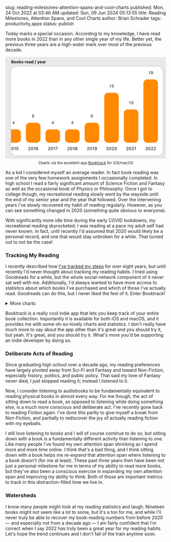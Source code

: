 slug: reading-milestones-attention-spans-and-cool-charts
published: Mon, 24 Oct 2022 at 03:46 AM
updated: Sun, 09 Jun 2024 05:13:55 
title: Reading Milestones, Attention Spans, and Cool Charts
author: Brian Schrader
tags: productivity,apps
status: publish

Today marks a special occasion. According to my knowledge, I have read more books in 2022 than in any other single year of my life. Better yet, the previous three years are a high-water mark over most of the previous decade.

<img class="image-center" src="/images/blog/book-track-3.png" alt="A chart from the iOS App Book Track depicting books read per year. 2022 is the highest." />
<center><caption><small>Charts via the excellent app <a href="https://apps.apple.com/us/app/book-tracker-bookshelf-log/id1491660771" title="Booktrack">Booktrack</a> for iOS/macOS</small></caption></center>

As a kid I considered myself an average reader. In fact book reading was one of the very few homework assignments I occasionally completed. In high school I read a fairly significant amount of Science Fiction and Fantasy as well as the occasional book of Physics or Philosophy. Once I got to college though, my recreational reading slowly went by the wayside until the end of my senior year and the year that followed. Over the intervening years I've slowly recovered my habit of reading regularly. However, as you can see something changed in 2020 (something quite obvious to everyone).

With significantly more idle time during the early COVID lockdowns, my recreational reading skyrocketed. I was reading at a pace my adult self had never known. In fact, until recently I'd assumed that 2020 would likely be a personal record, and one that would stay unbroken for a while. That turned out to not be the case!


### Tracking My Reading

I recently described how [I've tracked my steps][1] for over eight years, but until recently I'd never thought about tracking my reading habits. I tried using Goodreads for a while, but the whole social-network component of it never sat well with me. Additionally, I'd always wanted to have more access to statistics about which books I've purchased and which of those I've actually read. Goodreads can do this, but I never liked the feel of it. Enter Booktrack!

<details>
  <summary>More charts</summary>

  <img class="image-center" src="/images/blog/book-track-1.png" alt="A chart from the iOS App Book Track depicting a summary of my reading lately." />

  <img class="image-center" src="/images/blog/book-track-2.png" alt="A chart from the iOS App Book Track depicting books read per day this week." />
</details>

Booktrack is a really cool indie app that lets you keep track of your entire book collection. Importantly it is available for both iOS and macOS, and it provides me with some oh-so-lovely charts and statistics. I don't really have much more to say about the app other than it's great and you should try it, but yeah. It's great, and you should try it. What's more you'd be supporting an indie developer by doing so.

### Deliberate Acts of Reading

Since graduating high school over a decade ago, my reading preferences have largely pivoted away from Sci-Fi and Fantasy and toward Non-Fiction, especially history, politics, and public policy. That said my love of Fantasy never died, I just stopped reading it; instead I listened to it.

Now, I consider listening to audiobooks to be fundamentally equivalent to reading physical books in almost every way. For me though, the act of sitting down to read a book, as opposed to listening while doing something else, is a much more conscious and deliberate act. I've recently gone back to reading Fiction again. I've done this partly to give myself a break from Non-Fiction, and partially to rediscover the joy of actually reading fiction with my eyeballs.

I still love listening to books and I will of course continue to do so, but sitting down with a book is a fundamentally different activity than listening to one. Like many people I've found my own attention span shrinking as I spend more and more time online. I think that's a bad thing, and I think sitting down with a book helps me re-expand that attention span where listening to a book doesn't (for me at least). These past three years then have been not just a personal milestone for me in terms of my ability to read more books, but they've also been a conscious exercise in expanding my own attention span and improving my ability to think. Both of those are important metrics to track in this distraction-filled time we live in.


### Watersheds

I know many people might look at my reading statistics and laugh. Nineteen books might not seem like a lot to some, but it's a ton for me, and while I'll never truly be able to recover my book-reading numbers from before 2020 &mdash; and especially not from a decade ago &mdash; I am fairly confident that I'm correct when I say 2022 has truly been a great year for my reading habits. Let's hope the trend continues and I don't fall of the train anytime soon.


[1]: /archive/step-counts-and-goal-setting/
